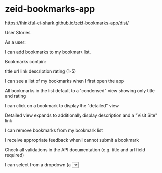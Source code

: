 # zeid-bookmarks-app
https://thinkful-ei-shark.github.io/zeid-bookmarks-app/dist/


User Stories
    
    
    
As a user:

I can add bookmarks to my bookmark list.



Bookmarks contain:

title
url link
description
rating (1-5)


I can see a list of my bookmarks when I first open the app

All bookmarks in the list default to a "condensed" view showing only title and rating

I can click on a bookmark to display the "detailed" view

Detailed view expands to additionally display description and a "Visit Site" link

I can remove bookmarks from my bookmark list

I receive appropriate feedback when I cannot submit a bookmark

Check all validations in the API documentation (e.g. title and url field required)

I can select from a dropdown (a <select> element) a "minimum rating" to filter the list by all bookmarks rated at or above the chosen selection
